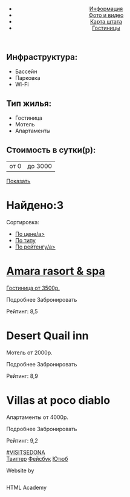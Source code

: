 <!DOCTYPE html>
<html lang="ru">
  <head>
    <meta charset="utf-8">
    <title>SEDONA</title>
  </head>
  <body>
    <header class="main-header">
      <div class="container">
      <nav class="main-navigation">
        <ul>
        <li>
          <a href="#">Информация</a>
        </li>
        <li>
            <a href="#">Фото и видео</a>
        </li>
        <li>
            <a href="#">Карта штата</a>
        </li>
        <li>
            <a href="#">Гостиницы</a>
        </ul>
      </nav>
      </div>
    </header>
     <main class="container">
      <div class="index-content">
      <div class="index-content-left">
        <h2>Инфраструктура:</h2>
          <ul>
          <li>
             Бассейн
          </li>
          <li>
             Парковка
          </li>
          <li>
             Wi-Fi
          </li>
          </ul>
        <h2>Тип жилья:</h2>
          <ul>
          <li>
             Гостиница
          </li>
          <li>
             Мотель
          </li>
          <li>
             Апартаменты
          </li>
          </ul>      
      </div>
      <div class="index-content-right">
        <h2>Стоимость в сутки(p):</h2>
        <table class="table">
          <tr>
          <td>от 0</td>
          <td>до 3000</td>
          </tr>
          </table>
        <a class="btn" href="#">Показать</a>
     </div>
     </div>
     <div class="container">
     <h1>Найдено:3</h1>
     <p>Сортировка:</p>
           <ul>
           <li>
              <a href="#">По цене/a>
           </li>
           <li>
              <a href="#">По типу</a>
           </li>
          <li>
          <a href="#">По рейтенгу/a>
          </li>
          </ul>
     </div>
     <div class="name">
     <div class="name1">
     <h1>Amara rasort & spa</h1>
     <p>Гостиница от 3500р.</p>
           <a class="btn href="#">Подробнее</a>
           <a class="btn href="#">Забронировать</a>
           <img src="img/Amara rasort & spa.png" width="" height="" alt="">
     <p>Рейтинг: 8,5</p>
     </div>
     <div class="name2">
     <h1>Desert Quail inn</h1>
     <p>Мотель от 2000р.</p>
          <a class="btn href="#">Подробнее</a>
          <a class="btn href="#">Забронировать</a>
          <img src="img/Desert Quail inn.png" width="" height="" alt="">
     <p>Рейтинг: 8,9</p>
     </div>
     <div class="name3">
     <h1>Villas at poco diablo</h1>
     <p>Апартаменты от 4000р.</p>
          <a class="btn href="#">Подробнее</a>
          <a class="btn href="#">Забронировать</a>
     <img src="img/Villas at poco diablo.png" width="" height="" alt="">
     <p>Рейтинг: 9,2</p>
     </div>
     </div>
     </main>
     <footer class="main-footer">
      <div class="container">
          <section class="footer-contacts">
          <a href="#">#VISITSEDONA</a>
          </section>
          <section class="footer-social">
          <a class="social-btn social-btn-t" href="#">Твиттер</a>
          <a class="social-btn social-btn-fb" href="#">Фейсбук</a>
          <a class="social-btn social-btn-you" href="#">Ютюб</a>
          </section>
          <section class="footer-copyright">
          <p>Website by</p>
          <img src="img/HTML Academy.png" width="" height="" alt="">
          <p>HTML Academy</p>
          </section>
        </div>
      </footer>
  </body>
</html>
